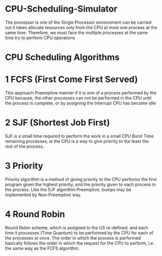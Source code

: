 # CPU-Scheduling-Simulator

The processor is one of the Single Processor environment can be carried out it takes allocate resources only from the CPU at most one process at the same time. Therefore, we must face the multiple processes at the same time try to perform CPU operations

# CPU Scheduling Algorithms

# 1 FCFS (First Come First Served)
This approach Preemptive manner if it is one of a process performed by the CPU because, the other processes can not be performed in the CPU until the process is complete, or by assigning the Interrupt CPU has become idle

# 2 SJF (Shortest Job First)
SJF is a small time required to perform the work in a small CPU Burst Time remaining processes, ie the CPU is a way to give priority to the least the rest of the process.

# 3 Priority
Priority algorithm is a method of giving priority to the CPU performs the first program given the highest priority, and the priority given to each process in the process. Like the SJF algorithm Preemptive, bumps may be implemented by Non-Preemptive way.

# 4 Round Robin
Round Robin scheme, which is assigned to the US re-defined, and each time it processes (Time Quantum) to be performed by the CPU for each of the processes at once. The order in which the process is performed basically follows the order in which the request for the CPU to perform, i.e. the same way as the FCFS algorithm. 
